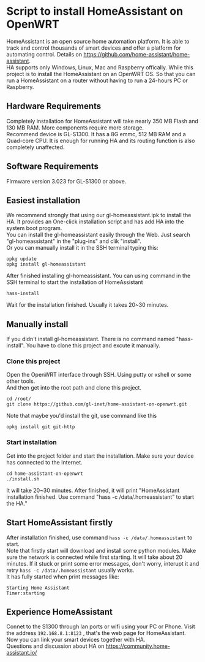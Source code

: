 # Script to install HomeAssistant on OpenWRT
HomeAssistant is an open source home automation platform. It is able to track and control thousands of smart devices and offer a platform for automating control. Details on https://github.com/home-assistant/home-assistant.  
HA supports only Windows, Linux, Mac and Raspberry offically. While this project is to install the HomeAssistant on an OpenWRT OS. So that you can run a HomeAssistant on a router without having to run a 24-hours PC or Raspberry.  

## Hardware Requirements
Completely installation for HomeAssistant will take nearly 350 MB Flash and 130 MB RAM. More components require more storage.  
Recommend device is GL-S1300. It has a 8G emmc, 512 MB RAM and a Quad-core CPU. It is enough for running HA and its routing function is also completely unaffected.  
## Software Requirements
Firmware version 3.023 for GL-S1300 or above.

## Easiest installation
We recommend strongly that using our gl-homeassistant.ipk to install the HA. It provides an One-click installation script and has add HA into the system boot program.  
You can install the gl-homeassistant easily through the Web. Just search "gl-homeassistant" in the "plug-ins" and clik "install".  
Or you can manually install it in the SSH terminal typing this:  
```
opkg update
opkg install gl-homeassistant
```
After finished installing gl-homeassistant. You can using command in the SSH terminal to start the installation of HomeAssistant
```
hass-install
```
Wait for the installation finished. Usually it takes 20~30 minutes.
## Manually install
If you didn't install gl-homeassistant. There is no command named "hass-install". You have to clone this project and excute it manually.
### Clone this project
Open the OpenWRT interface through SSH. Using putty or xshell or some other tools.  
And then get into the root path and clone this project.
```
cd /root/
git clone https://github.com/gl-inet/home-assistant-on-openwrt.git
```
Note that maybe you'd install the git, use command like this
```
opkg install git git-http
```
### Start installation
Get into the project folder and start the installation. Make sure your device has connected to the Internet.
```
cd home-assistant-on-openwrt
./install.sh 
```
It will take 20~30 minutes. After finished, it will print "HomeAssistant installation finished. Use command "hass -c /data/.homeassistant" to start the HA."
## Start HomeAssistant firstly
After installation finished, use command `hass -c /data/.homeassistant` to start.  
Note that firstly start will download and install some python modules. Make sure the network is connected while first starting. It will take about 20 minutes. If it stuck or print some error messages, don't worry, interupt it and retry `hass -c /data/.homeassistant` usually works.  
It has fully started when print messages like:
```
Starting Home Assistant
Timer:starting
```
## Experience HomeAssistant
Connet to the S1300 through lan ports or wifi using your PC or Phone. Visit the address `192.168.8.1:8123` , that's the web page for HomeAssistant.  
Now you can link your smart devices together with HA.  
Questions and discussion about HA on https://community.home-assistant.io/


